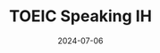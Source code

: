 ---
title: TOEIC Speaking IH
summary: Jul. 2024
date: 2024-07-06
type: docs
math: false

url_pdf: certifications/TOEIC_Speaking.pdf
---